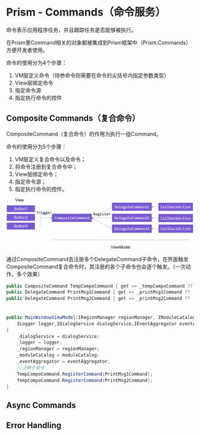 # Prism - Commands（命令服务）

命令表示应用程序任务，并且跟踪任务是否能够被执行。

在Prism里Command相关的对象都被集成到Prism框架中（Prism.Commands）方便开发者使用。

命令的使用分为4个步骤：

1. VM层定义命令（待参命令则需要在命令的尖括号内指定参数类型）
2. View层绑定命令
3. 指定命令源
4. 指定执行命令的控件



## Composite Commands（复合命令）

CompositeCommand（复合命令）的作用为执行一组Command。

命令的使用分为5个步骤：

1. VM层定义复合命令以及命令；
2. 将命令注册到复合命令中；
3. View层绑定命令；
4. 指定命令源；
5. 指定执行命令的控件。

![image-20250630115824750](./assets/image-20250630115824750.png)

通过CompositeCommand去注册多个DelegateCommand子命令，在界面触发CompositeCommand复合命令时，其注册的各个子命令也会逐个触发。（一次动作，多个效果）

```csharp
public CompositeCommand TempCompoCommand { get => _tempCompoCommand ?? (_tempCompoCommand = new CompositeCommand()); }
public DelegateCommand PrintMsg1Command { get => _printMsg1Command ?? (_printMsg1Command = new DelegateCommand(PrintMsgAction)); }
public DelegateCommand PrintMsg2Command { get => _printMsg2Command ?? (_printMsg2Command = new DelegateCommand(PrintMsgAction)); }


public MainWindowViewModel(IRegionManager regionManager, IModuleCatalog moduleCatalog,
    ILogger logger,IDialogService dialogService,IEventAggregator eventAggregator)
{
    _dialogService = dialogService;
    _logger = logger;
    _regionManager = regionManager;
    _moduleCatalog = moduleCatalog;
    _eventAggregator = eventAggregator;
    //注册子命令
    TempCompoCommand.RegisterCommand(PrintMsg1Command);
    TempCompoCommand.RegisterCommand(PrintMsg2Command);
}
```







## Async Commands 



## Error Handling

